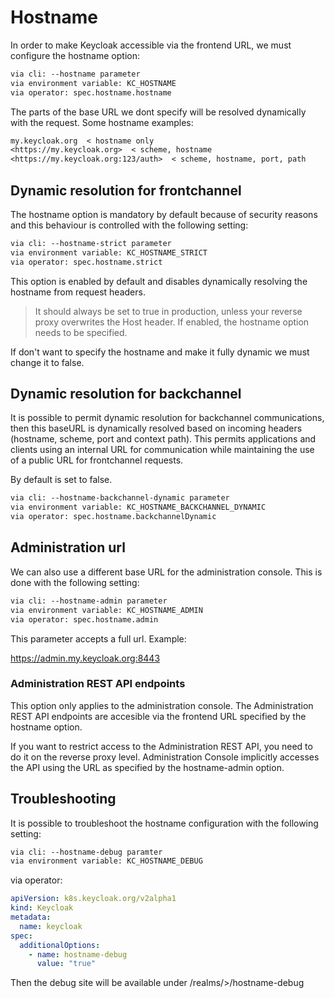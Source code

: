# Hostname

In order to make Keycloak accessible via the frontend URL, we must configure the hostname option:

```txt
via cli: --hostname parameter
via environment variable: KC_HOSTNAME
via operator: spec.hostname.hostname
```

The parts of the base URL we dont specify will be resolved dynamically with the request. Some hostname examples:

```txt
my.keycloak.org  < hostname only
<https://my.keycloak.org>  < scheme, hostname
<https://my.keycloak.org:123/auth>  < scheme, hostname, port, path
```

## Dynamic resolution for frontchannel

The hostname option is mandatory by default because of security reasons and this behaviour is controlled with the following setting:

```txt
via cli: --hostname-strict parameter
via environment variable: KC_HOSTNAME_STRICT
via operator: spec.hostname.strict
```

This option is enabled by default and disables dynamically resolving the hostname from request headers.

> It should always be set to true in production, unless your reverse proxy overwrites the Host header. If enabled, the hostname option needs to be specified.

If don't want to specify the hostname and make it fully dynamic we must change it to false.

## Dynamic resolution for backchannel

It is possible to permit dynamic resolution for backchannel communications, then this baseURL is dynamically resolved based on incoming headers (hostname, scheme, port and context path). This permits applications and clients using an internal URL for communication while maintaining the use of a public URL for frontchannel requests.

By default is set to false.

```txt
via cli: --hostname-backchannel-dynamic parameter
via environment variable: KC_HOSTNAME_BACKCHANNEL_DYNAMIC
via operator: spec.hostname.backchannelDynamic
```

## Administration url

We can also use a different base URL for the administration console. This is done with the following setting:

```txt
via cli: --hostname-admin parameter
via environment variable: KC_HOSTNAME_ADMIN
via operator: spec.hostname.admin
```

This parameter accepts a full url. Example:

<https://admin.my.keycloak.org:8443>

### Administration REST API endpoints

This option only applies to the administration console. The Administration REST API endpoints are accesible via the frontend URL specified by the hostname option.

If you want to restrict access to the Administration REST API, you need to do it on the reverse proxy level. Administration Console implicitly accesses the API using the URL as specified by the hostname-admin option.

## Troubleshooting

It is possible to troubleshoot the hostname configuration with the following setting:

```txt
via cli: --hostname-debug paramter
via environment variable: KC_HOSTNAME_DEBUG
```

via operator:

```yaml
apiVersion: k8s.keycloak.org/v2alpha1
kind: Keycloak
metadata:
  name: keycloak
spec:
  additionalOptions:
    - name: hostname-debug
      value: "true"
```

Then the debug site will be available under /realms/><your-realm>/hostname-debug
